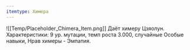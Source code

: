 ```yaml
---
itemtype: Химера
---
```

![[Temp/Placeholder_Chimera_Item.png]]
Даёт химеру Цзяолун. Характеристики: 9 ур. мутации, темп роста 3.000, случайные Особые навыки, Нрав химеры - Эмпатия.
